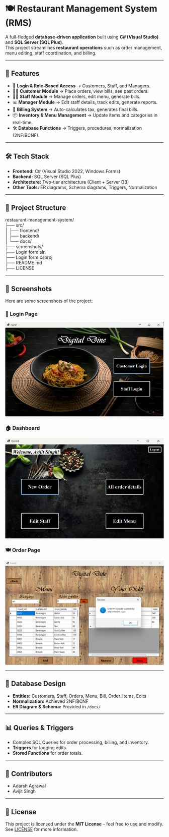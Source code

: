 # 🍽️ Restaurant Management System (RMS)

A full-fledged **database-driven application** built using **C# (Visual Studio)** and **SQL Server (SQL Plus)**.  
This project streamlines **restaurant operations** such as order management, menu editing, staff coordination, and billing.

---

## 📌 Features
- 🔑 **Login & Role-Based Access** → Customers, Staff, and Managers.
- 🧑‍💻 **Customer Module** → Place orders, view bills, see past orders.
- 👨‍🍳 **Staff Module** → Manage orders, edit menu, generate bills.
- 📊 **Manager Module** → Edit staff details, track edits, generate reports.
- 🧾 **Billing System** → Auto-calculates tax, generates final bills.
- 📦 **Inventory & Menu Management** → Update items and categories in real-time.
- 🛠️ **Database Functions** → Triggers, procedures, normalization (2NF/BCNF).

---

## 🛠️ Tech Stack
- **Frontend:** C# (Visual Studio 2022, Windows Forms)
- **Backend:** SQL Server (SQL Plus)
- **Architecture:** Two-tier architecture (Client + Server DB)
- **Other Tools:** ER diagrams, Schema diagrams, Triggers, Normalization

---

## 📂 Project Structure
restaurant-management-system/    
├── src/                 
│   ├── frontend/        
│   ├── backend/         
│   └── docs/           
├── screenshots/        
├── Login form.sln      
├── Login form.csproj  
├── README.md           
├── LICENSE             

---

## 📸 Screenshots

Here are some screenshots of the project:

### 🔑 Login Page
![Login Page](screenshots/form1.png)

### 🏠 Dashboard
![Dashboard](screenshots/form6.png)

### 🍽️ Order Page
![Order Page](screenshots/form9b.png)

---


## 🧩 Database Design
- **Entities:** Customers, Staff, Orders, Menu, Bill, Order_Items, Edits
- **Normalization:** Achieved 2NF/BCNF
- **ER Diagram & Schema:** Provided in `/docs/`

---

## 📊 Queries & Triggers
- Complex SQL Queries for order processing, billing, and inventory.
- **Triggers** for logging edits.
- **Stored Functions** for order totals.

---

## 👥 Contributors
- Adarsh Agrawal
- Avijit Singh

---

## 📜 License
This project is licensed under the **MIT License** – feel free to use and modify. See [LICENSE](./LICENSE) for more information.  
